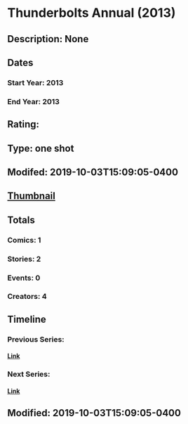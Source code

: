 # Thunderbolts Annual (2013)
## Description: None
## Dates
### Start Year: 2013
### End Year: 2013
## Rating: 
## Type: one shot
## Modifed: 2019-10-03T15:09:05-0400
## [Thumbnail](http://i.annihil.us/u/prod/marvel/i/mg/3/80/542c71b24c949.jpg)
## Totals
### Comics: 1
### Stories: 2
### Events: 0
### Creators: 4
## Timeline
### Previous Series: 
#### [Link]()
### Next Series: 
#### [Link]()
## Modified: 2019-10-03T15:09:05-0400